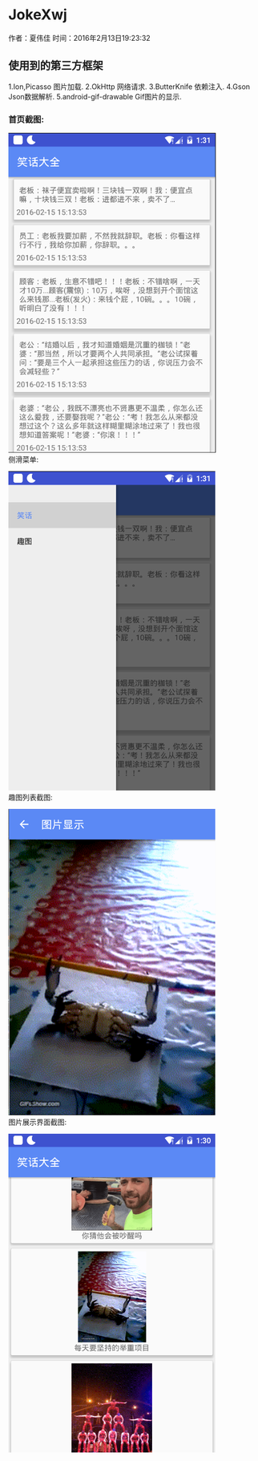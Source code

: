 # JokeXwj
作者：夏伟佳
时间：2016年2月13日19:23:32  
## 使用到的第三方框架
1.Ion,Picasso 图片加载.
2.OkHttp 网络请求.
3.ButterKnife 依赖注入. 
4.Gson Json数据解析.
5.android-gif-drawable Gif图片的显示.
### 首页截图:  

![image](https://raw.githubusercontent.com/xwjsdhr/JokeXwj/master/screenshot/home.png)  
侧滑菜单:  

![image](https://github.com/xwjsdhr/JokeXwj/blob/master/screenshot/drawer.png)  
趣图列表截图:  

![image](https://github.com/xwjsdhr/JokeXwj/blob/master/screenshot/funnypic.png)  
图片展示界面截图:  

![image](https://github.com/xwjsdhr/JokeXwj/blob/master/screenshot/funnypics.png)  
 

